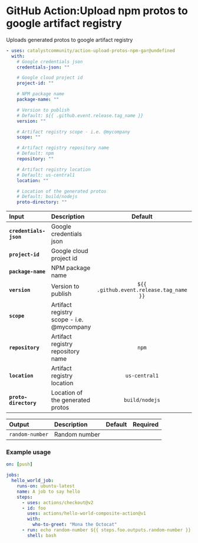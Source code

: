 <!-- start title -->

# GitHub Action:Upload npm protos to google artifact registry

<!-- end title -->
<!-- start description -->

Uploads generated protos to google artifact registry

<!-- end description -->
<!-- start contents -->
<!-- end contents -->
<!-- start usage -->

```yaml
- uses: catalystcommunity/action-upload-protos-npm-gar@undefined
  with:
    # Google credentials json
    credentials-json: ""

    # Google cloud project id
    project-id: ""

    # NPM package name
    package-name: ""

    # Version to publish
    # Default: ${{ .github.event.release.tag_name }}
    version: ""

    # Artifact registry scope - i.e. @mycompany
    scope: ""

    # Artifact registry repository name
    # Default: npm
    repository: ""

    # Artifact registry location
    # Default: us-central1
    location: ""

    # Location of the generated protos
    # Default: build/nodejs
    proto-directory: ""
```

<!-- end usage -->
<!-- start inputs -->

| **Input**              | **Description**                           |               **Default**               | **Required** |
| :--------------------- | :---------------------------------------- | :-------------------------------------: | :----------: |
| **`credentials-json`** | Google credentials json                   |                                         |   **true**   |
| **`project-id`**       | Google cloud project id                   |                                         |   **true**   |
| **`package-name`**     | NPM package name                          |                                         |   **true**   |
| **`version`**          | Version to publish                        | `${{ .github.event.release.tag_name }}` |  **false**   |
| **`scope`**            | Artifact registry scope - i.e. @mycompany |                                         |   **true**   |
| **`repository`**       | Artifact registry repository name         |                  `npm`                  |  **false**   |
| **`location`**         | Artifact registry location                |              `us-central1`              |  **false**   |
| **`proto-directory`**  | Location of the generated protos          |             `build/nodejs`              |  **false**   |

<!-- end inputs -->
<!-- start outputs -->

| **Output**      | **Description** | **Default** | **Required** |
| :-------------- | :-------------- | ----------- | ------------ |
| `random-number` | Random number   |             |              |

<!-- end outputs -->
<!-- start examples -->

### Example usage

```yaml
on: [push]

jobs:
  hello_world_job:
    runs-on: ubuntu-latest
    name: A job to say hello
    steps:
      - uses: actions/checkout@v2
      - id: foo
        uses: actions/hello-world-composite-action@v1
        with:
          who-to-greet: "Mona the Octocat"
      - run: echo random-number ${{ steps.foo.outputs.random-number }}
        shell: bash
```

<!-- end examples -->
<!-- start [.github/ghdocs/examples/] -->
<!-- end [.github/ghdocs/examples/] -->
